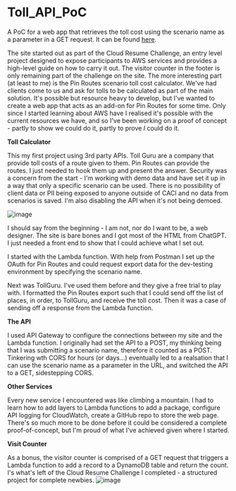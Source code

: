 # Toll_API_PoC
A PoC for a web app that retrieves the toll cost using the scenario name as a parameter in a GET request. It can be found [here](https://www.wharding.co.uk). 

The site started out as part of the Cloud Resume Challenge, an entry level project designed to expose participants to AWS services and provides a high-level guide on how to carry it out. The visitor counter in the footer is only remaining part of the challenge on the site. The more interesting part (at least to me) is the Pin Routes scenario toll cost calculator. We've had clients come to us and ask for tolls to be calculated as part of the main solution. It's possible but resource heavy to develop, but I've wanted to create a web app that acts as an add-on for Pin Routes for some time. Only since I started learning about AWS have I realised it's possible with the current resources we have, and so I've been working on a proof of concept - partly to show we could do it, partly to prove _I_ could do it.

**Toll Calculator**

This my first project using 3rd party APIs. Toll Guru are a company that provide toll costs of a route given to them. Pin Routes can provide the routes. I just needed to hook them up and present the answer. Security was a concern from the start - I'm working with demo data and have set it up in a way that only a specific scenario can be used. There is no possibility of client data or PII being exposed to anyone outside of CACI and no data from scenarios is saved. I'm also disabling the API when it's not being demoed.

![image](https://github.com/WillRHarding/Toll_API_PoC/assets/138053790/33e223b6-96c3-4f5f-9be4-820a01568638)

I should say from the beginning - I am not, nor do I want to be, a web designer. The site is bare bones and I got most of the HTML from ChatGPT. I just needed a front end to show that I could achieve what I set out. 

I started with the Lambda function. With help from Postman I set up the OAuth for Pin Routes and could request export data for the dev-testing environment by specifying the scenario name. 

Next was TollGuru. I've used them before and they give a free trial to play with. I formatted the Pin Routes export such that I could send off the list of places, in order, to TollGuru, and receive the toll cost. Then it was a case of sending off a response from the Lambda function.

**The API**

I used API Gateway to configure the connections between my site and the Lambda function. I originally had set the API to a POST, my thinking being that I was submitting a scenario name, therefore it counted as a POST. Tinkering wth CORS for hours (or days...) eventually led to a realsation that I can use the scenario name as a parameter in the URL, and switched the API to a GET, sidestepping CORS. 

**Other Services**

Every new service I encountered was like climbing a mountain. I had to learn how to add layers to Lambda functions to add a package, configure API logging for CloudWatch, create a GitHub repo to store the web page. There's so much more to be done before it could be considered a complete proof-of-concept, but I'm proud of what I've achieved given where I started.

**Visit Counter**


As a bonus, the visitor counter is comprised of a GET request that triggers a Lambda function to add a record to a DynamoDB table and return the count. I's what's left of the Cloud Resume Challenge I completed - a structured project for complete newbies.
![image](https://github.com/WillRHarding/Toll_API_PoC/assets/138053790/f8d49e11-84aa-4423-ad9a-36d816d1a65c)



